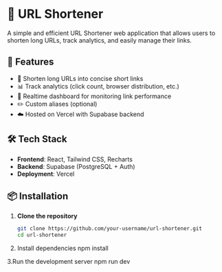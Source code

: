 # 🔗 URL Shortener

A simple and efficient URL Shortener web application that allows users to shorten long URLs, track analytics, and easily manage their links.

## 🚀 Features

- 🔗 Shorten long URLs into concise short links
- 📊 Track analytics (click count, browser distribution, etc.)
- 🧾 Realtime dashboard for monitoring link performance
- ✏️ Custom aliases (optional)
- ☁️ Hosted on Vercel with Supabase backend

## 🛠 Tech Stack

- **Frontend**: React, Tailwind CSS, Recharts
- **Backend**: Supabase (PostgreSQL + Auth)
- **Deployment**: Vercel

## 📦 Installation

1. **Clone the repository**
   ```bash
   git clone https://github.com/your-username/url-shortener.git
   cd url-shortener
2. Install dependencies
   npm install
   
3.Run the development server
   npm run dev
